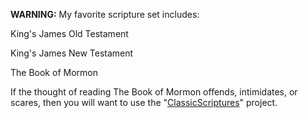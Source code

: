 **WARNING:** My favorite scripture set includes:

King's James Old Testament

King's James New Testament

The Book of Mormon


If the thought of reading The Book of Mormon offends, intimidates, or scares, then you will want to use the "[ClassicScriptures](https://github.com/soft9000/TheBibleProjects/tree/main/ClassicScriptures)" project.
